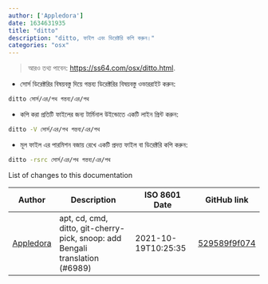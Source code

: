 ```yaml
---
author: ['Appledora']
date: 1634631935
title: "ditto"
description: "ditto, ফাইল এবং ডিরেক্টরি কপি করুন।"
categories: "osx"
---
```

> আরও তথ্য পাবেন: <https://ss64.com/osx/ditto.html>.

- সোর্স ডিরেক্টরির বিষয়বস্তু দিয়ে  গন্তব্য ডিরেক্টরির বিষয়বস্তু ওভাররাইট করুন:

```bash
ditto সোর্স/এর/পথ গন্তব্য/এর/পথ
```

- কপি করা প্রতিটি ফাইলের জন্য টার্মিনাল উইন্ডোতে একটি লাইন প্রিন্ট করুন:

```bash
ditto -V সোর্স/এর/পথ গন্তব্য/এর/পথ
```

- মূল ফাইল এর পারমিশন বজায় রেখে একটি প্রদত্ত ফাইল বা ডিরেক্টরি কপি করুন:

```bash
ditto -rsrc সোর্স/এর/পথ গন্তব্য/এর/পথ
```
List of changes to this documentation


Author | Description | ISO 8601 Date | GitHub link
------|-----|-----|-----
[Appledora](mailto:nazia89@student.sust.edu) | apt, cd, cmd, ditto, git-cherry-pick, snoop: add Bengali translation (#6989) | 2021-10-19T10:25:35 | [529589f9f074](https://github.com/tldr-pages/tldr/commit/529589f9f074031156a66e752ed5dcb86701592a)

